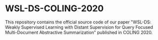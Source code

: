 # WSL-DS-COLING-2020
This repository contains the official source code of our paper "WSL-DS: Weakly Supervised Learning with Distant Supervision for Query Focused Multi-Document Abstractive Summarization" published in COLING 2020.
